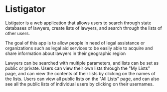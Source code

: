 # Listigator

Listigator is a web application that allows users to search through state databases of lawyers, create lists of lawyers, and search through the lists of other users. 

The goal of this app is to allow people in need of legal assistance or organizations such as legal aid services to be easily able to acquire and share information about lawyers in their geographic region

Lawyers can be searched with multiple parameters, and lists can be set as public or private. Users can view their own lists through the "My Lists" page, and can view the contents of their lists by clicking on the names of the lists. Users can view all public lists on the "All Lists" page, and can also see all the public lists of individual users by clicking on their usernames. 



